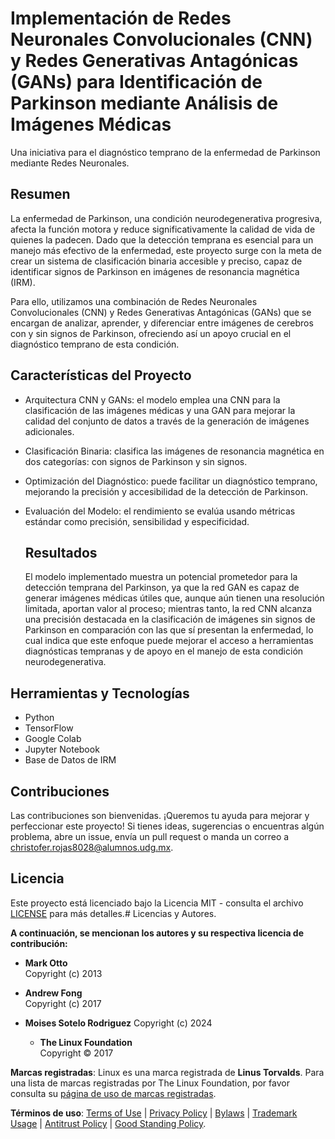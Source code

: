 # Implementación de Redes Neuronales Convolucionales (CNN) y Redes Generativas Antagónicas (GANs) para Identificación de Parkinson mediante Análisis de Imágenes Médicas

Una iniciativa para el diagnóstico temprano de la enfermedad de Parkinson mediante Redes Neuronales.

## Resumen 
La enfermedad de Parkinson, una condición neurodegenerativa progresiva, afecta la función motora y reduce significativamente la calidad de vida de quienes la padecen. Dado que la detección temprana es esencial para un manejo más efectivo de la enfermedad, este proyecto surge con la meta de crear un sistema de clasificación binaria accesible y preciso, capaz de identificar signos de Parkinson en imágenes de resonancia magnética (IRM).

Para ello, utilizamos una combinación de Redes Neuronales Convolucionales (CNN) y Redes Generativas Antagónicas (GANs) que se encargan de analizar, aprender, y diferenciar entre imágenes de cerebros con y sin signos de Parkinson, ofreciendo así un apoyo crucial en el diagnóstico temprano de esta condición.

## Características del Proyecto

- Arquitectura CNN y GANs: el modelo emplea una CNN para la clasificación de las imágenes médicas y una GAN para mejorar la calidad del conjunto de datos a través de la generación de imágenes adicionales.

- Clasificación Binaria: clasifica las imágenes de resonancia magnética en dos categorías: con signos de Parkinson y sin signos.

- Optimización del Diagnóstico: puede facilitar un diagnóstico temprano, mejorando la precisión y accesibilidad de la detección de Parkinson.

- Evaluación del Modelo: el rendimiento se evalúa usando métricas estándar como precisión, sensibilidad y especificidad.

  ## Resultados
  El modelo implementado muestra un potencial prometedor para la detección temprana del Parkinson, ya que la red GAN es capaz de generar imágenes médicas útiles que, aunque aún tienen una resolución limitada, aportan valor al proceso; mientras tanto, la red CNN alcanza una precisión destacada en la clasificación de imágenes sin signos de Parkinson en comparación con las que sí presentan la enfermedad, lo cual indica que este enfoque puede mejorar el acceso a herramientas diagnósticas tempranas y de apoyo en el manejo de esta condición neurodegenerativa.

## Herramientas y Tecnologías
- Python
- TensorFlow
- Google Colab 
- Jupyter Notebook
- Base de Datos de IRM

## Contribuciones
Las contribuciones son bienvenidas. ¡Queremos tu ayuda para mejorar y perfeccionar este proyecto! Si tienes ideas, sugerencias o encuentras algún problema, abre un issue, envía un pull request o manda un correo a christofer.rojas8028@alumnos.udg.mx.  

## Licencia

Este proyecto está licenciado bajo la Licencia MIT - consulta el archivo [LICENSE](./LICENSE) para más detalles.# Licencias y Autores. 

 **A continuación, se mencionan los autores y su respectiva licencia de contribución:**

- **Mark Otto**  
  Copyright (c) 2013  

- **Andrew Fong**  
  Copyright (c) 2017

- **Moises Sotelo Rodriguez**
  Copyright (c) 2024

  - **The Linux Foundation**  
  Copyright © 2017  

**Marcas registradas**: Linux es una marca registrada de **Linus Torvalds**. Para una lista de marcas registradas por The Linux Foundation, por favor consulta su [página de uso de marcas registradas](https://www.linuxfoundation.org/trademark-usage).

**Términos de uso**: [Terms of Use](https://www.linuxfoundation.org/terms) | [Privacy Policy](https://www.linuxfoundation.org/privacy) | [Bylaws](https://www.linuxfoundation.org/bylaws) | [Trademark Usage](https://www.linuxfoundation.org/trademark-usage) | [Antitrust Policy](https://www.linuxfoundation.org/antitrust-policy) | [Good Standing Policy](https://www.linuxfoundation.org/good-standing-policy).




